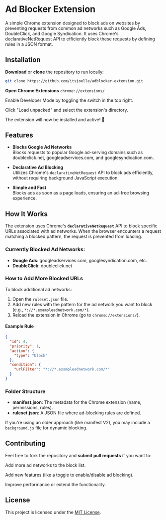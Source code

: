 # Ad Blocker Extension

A simple Chrome extension designed to block ads on websites by preventing requests from common ad networks such as Google Ads, DoubleClick, and Google Syndication. It uses Chrome's declarativeNetRequest API to efficiently block these requests by defining rules in a JSON format.

## Installation

**Download** or **clone** the repository to run locally:

```zsh
git clone https://github.com/itsjoelle/adblocker-extension.git
```

**Open Chrome Extensions**
`chrome://extensions/`

Enable Developer Mode by toggling the switch in the top right.

Click "Load unpacked" and select the extension's directory.

The extension will now be installed and active! 🎉

## Features

- **Blocks Google Ad Networks**  
  Blocks requests to popular Google ad-serving domains such as doubleclick.net, googleadservices.com, and googlesyndication.com.

- **Declarative Ad Blocking**  
  Utilizes Chrome's `declarativeNetRequest` API to block ads efficiently, without requiring background JavaScript execution.

- **Simple and Fast**  
  Blocks ads as soon as a page loads, ensuring an ad-free browsing experience.

## How It Works

The extension uses Chrome's **`declarativeNetRequest`** API to block specific URLs associated with ad networks. When the browser encounters a request matching a blocked pattern, the request is prevented from loading.

### Currently Blocked Ad Networks:

- **Google Ads**: googleadservices.com, googlesyndication.com, etc.
- **DoubleClick**: doubleclick.net

### How to Add More Blocked URLs

To block additional ad networks:

1. Open the `ruleset.json` file.
2. Add new rules with the pattern for the ad network you want to block (e.g., `*://*.exampleadnetwork.com/*`).
3. Reload the extension in Chrome (go to `chrome://extensions/`).

#### Example Rule

```json
{
  "id": 4,
  "priority": 1,
  "action": {
    "type": "block"
  },
  "condition": {
    "urlFilter": "*://*.exampleadnetwork.com/*"
  }
}
```

### Folder Structure

- **manifest.json**: The metadata for the Chrome extension (name, permissions, rules).
- **ruleset.json**: A JSON file where ad-blocking rules are defined.

If you're using an older approach (like manifest V2), you may include a `background.js` file for dynamic blocking.

## Contributing

Feel free to fork the repository and **submit pull requests** if you want to:

Add more ad networks to the block list.

Add new features (like a toggle to enable/disable ad blocking).

Improve performance or extend the functionality.

## License

This project is licensed under the [MIT License](https://choosealicense.com/licenses/mit/).
